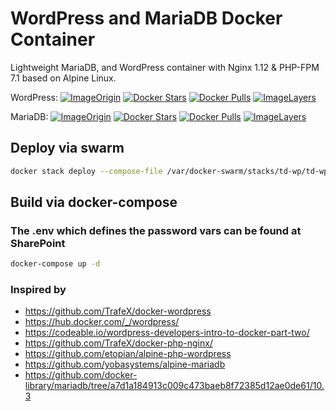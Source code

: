 # [](#header-1)WordPress and MariaDB Docker Container

Lightweight MariaDB, and WordPress container with Nginx 1.12 & PHP-FPM 7.1 based on Alpine Linux.

WordPress:
[![ImageOrigin](https://images.microbadger.com/badges/version/thedifferent/wordpress.svg)](https://microbadger.com/images/thedifferent/wordpress "Get your own version badge on microbadger.com")
[![Docker Stars](https://img.shields.io/docker/stars/thedifferent/wordpress.svg)](https://hub.docker.com/r/thedifferent/wordpress/)
[![Docker Pulls](https://img.shields.io/docker/pulls/thedifferent/wordpress.svg)](https://hub.docker.com/r/thedifferent/wordpress/)
[![ImageLayers](https://images.microbadger.com/badges/image/thedifferent/wordpress.svg)](https://microbadger.com/#/images/thedifferent/wordpress)

MariaDB:
[![ImageOrigin](https://images.microbadger.com/badges/version/thedifferent/mariadb.svg)](https://microbadger.com/images/thedifferent/mariadb "Get your own version badge on microbadger.com")
[![Docker Stars](https://img.shields.io/docker/stars/thedifferent/mariadb.svg)](https://hub.docker.com/r/thedifferent/mariadb/)
[![Docker Pulls](https://img.shields.io/docker/pulls/thedifferent/mariadb.svg)](https://hub.docker.com/r/thedifferent/mariadb/)
[![ImageLayers](https://images.microbadger.com/badges/image/thedifferent/mariadb.svg)](https://microbadger.com/#/images/thedifferent/mariadb)

## [](#header-2)Deploy via swarm

```bash
docker stack deploy --compose-file /var/docker-swarm/stacks/td-wp/td-wp.yml td-wp
```

## [](#header-2)Build via docker-compose

### [](#important-info) The .env which defines the password vars can be found at SharePoint

```bash
docker-compose up -d
```

### [](#header-3)Inspired by

* https://github.com/TrafeX/docker-wordpress
* https://hub.docker.com/_/wordpress/
* https://codeable.io/wordpress-developers-intro-to-docker-part-two/
* https://github.com/TrafeX/docker-php-nginx/
* https://github.com/etopian/alpine-php-wordpress
* https://github.com/yobasystems/alpine-mariadb
* https://github.com/docker-library/mariadb/tree/a7d1a184913c009c473baeb8f72385d12ae0de61/10.3
